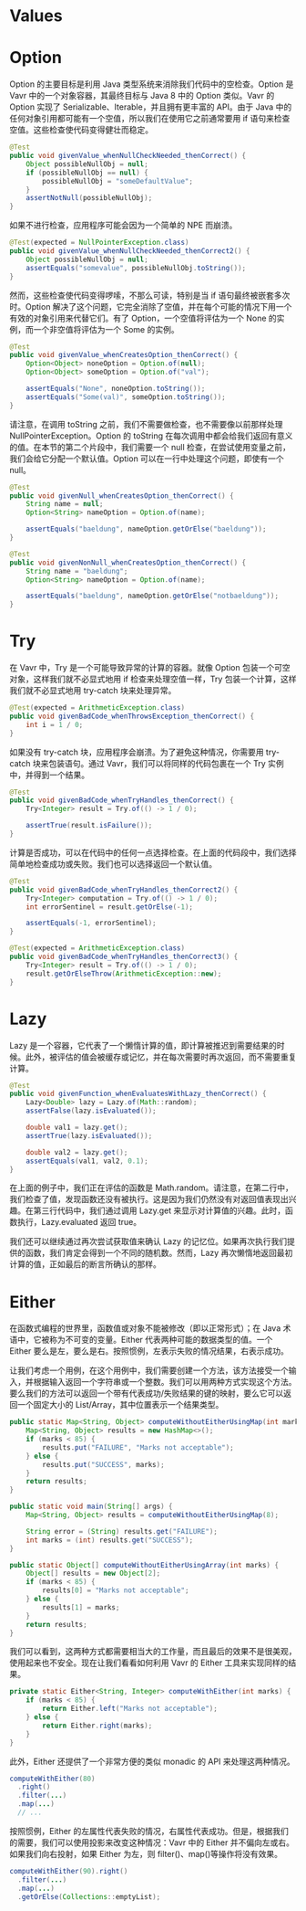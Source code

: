 # Values

# Option

Option 的主要目标是利用 Java 类型系统来消除我们代码中的空检查。Option 是 Vavr 中的一个对象容器，其最终目标与 Java 8 中的 Option 类似。Vavr 的 Option 实现了 Serializable、Iterable，并且拥有更丰富的 API。由于 Java 中的任何对象引用都可能有一个空值，所以我们在使用它之前通常要用 if 语句来检查空值。这些检查使代码变得健壮而稳定。

```java
@Test
public void givenValue_whenNullCheckNeeded_thenCorrect() {
    Object possibleNullObj = null;
    if (possibleNullObj == null) {
        possibleNullObj = "someDefaultValue";
    }
    assertNotNull(possibleNullObj);
}
```

如果不进行检查，应用程序可能会因为一个简单的 NPE 而崩溃。

```java
@Test(expected = NullPointerException.class)
public void givenValue_whenNullCheckNeeded_thenCorrect2() {
    Object possibleNullObj = null;
    assertEquals("somevalue", possibleNullObj.toString());
}
```

然而，这些检查使代码变得啰嗦，不那么可读，特别是当 if 语句最终被嵌套多次时。Option 解决了这个问题，它完全消除了空值，并在每个可能的情况下用一个有效的对象引用来代替它们。有了 Option，一个空值将评估为一个 None 的实例，而一个非空值将评估为一个 Some 的实例。

```java
@Test
public void givenValue_whenCreatesOption_thenCorrect() {
    Option<Object> noneOption = Option.of(null);
    Option<Object> someOption = Option.of("val");

    assertEquals("None", noneOption.toString());
    assertEquals("Some(val)", someOption.toString());
}
```

请注意，在调用 toString 之前，我们不需要做检查，也不需要像以前那样处理 NullPointerException。Option 的 toString 在每次调用中都会给我们返回有意义的值。在本节的第二个片段中，我们需要一个 null 检查，在尝试使用变量之前，我们会给它分配一个默认值。Option 可以在一行中处理这个问题，即使有一个 null。

```java
@Test
public void givenNull_whenCreatesOption_thenCorrect() {
    String name = null;
    Option<String> nameOption = Option.of(name);

    assertEquals("baeldung", nameOption.getOrElse("baeldung"));
}

@Test
public void givenNonNull_whenCreatesOption_thenCorrect() {
    String name = "baeldung";
    Option<String> nameOption = Option.of(name);

    assertEquals("baeldung", nameOption.getOrElse("notbaeldung"));
}
```

# Try

在 Vavr 中，Try 是一个可能导致异常的计算的容器。就像 Option 包装一个可空对象，这样我们就不必显式地用 if 检查来处理空值一样，Try 包装一个计算，这样我们就不必显式地用 try-catch 块来处理异常。

```java
@Test(expected = ArithmeticException.class)
public void givenBadCode_whenThrowsException_thenCorrect() {
    int i = 1 / 0;
}
```

如果没有 try-catch 块，应用程序会崩溃。为了避免这种情况，你需要用 try-catch 块来包装语句。通过 Vavr，我们可以将同样的代码包裹在一个 Try 实例中，并得到一个结果。

```java
@Test
public void givenBadCode_whenTryHandles_thenCorrect() {
    Try<Integer> result = Try.of(() -> 1 / 0);

    assertTrue(result.isFailure());
}
```

计算是否成功，可以在代码中的任何一点选择检查。在上面的代码段中，我们选择简单地检查成功或失败。我们也可以选择返回一个默认值。

```java
@Test
public void givenBadCode_whenTryHandles_thenCorrect2() {
    Try<Integer> computation = Try.of(() -> 1 / 0);
    int errorSentinel = result.getOrElse(-1);

    assertEquals(-1, errorSentinel);
}

@Test(expected = ArithmeticException.class)
public void givenBadCode_whenTryHandles_thenCorrect3() {
    Try<Integer> result = Try.of(() -> 1 / 0);
    result.getOrElseThrow(ArithmeticException::new);
}
```

# Lazy

Lazy 是一个容器，它代表了一个懒惰计算的值，即计算被推迟到需要结果的时候。此外，被评估的值会被缓存或记忆，并在每次需要时再次返回，而不需要重复计算。

```java
@Test
public void givenFunction_whenEvaluatesWithLazy_thenCorrect() {
    Lazy<Double> lazy = Lazy.of(Math::random);
    assertFalse(lazy.isEvaluated());

    double val1 = lazy.get();
    assertTrue(lazy.isEvaluated());

    double val2 = lazy.get();
    assertEquals(val1, val2, 0.1);
}
```

在上面的例子中，我们正在评估的函数是 Math.random。请注意，在第二行中，我们检查了值，发现函数还没有被执行。这是因为我们仍然没有对返回值表现出兴趣。在第三行代码中，我们通过调用 Lazy.get 来显示对计算值的兴趣。此时，函数执行，Lazy.evaluated 返回 true。

我们还可以继续通过再次尝试获取值来确认 Lazy 的记忆位。如果再次执行我们提供的函数，我们肯定会得到一个不同的随机数。然而，Lazy 再次懒惰地返回最初计算的值，正如最后的断言所确认的那样。

# Either

在函数式编程的世界里，函数值或对象不能被修改（即以正常形式）；在 Java 术语中，它被称为不可变的变量。Either 代表两种可能的数据类型的值。一个 Either 要么是左，要么是右。按照惯例，左表示失败的情况结果，右表示成功。

让我们考虑一个用例，在这个用例中，我们需要创建一个方法，该方法接受一个输入，并根据输入返回一个字符串或一个整数。我们可以用两种方式实现这个方法。要么我们的方法可以返回一个带有代表成功/失败结果的键的映射，要么它可以返回一个固定大小的 List/Array，其中位置表示一个结果类型。

```java
public static Map<String, Object> computeWithoutEitherUsingMap(int marks) {
    Map<String, Object> results = new HashMap<>();
    if (marks < 85) {
        results.put("FAILURE", "Marks not acceptable");
    } else {
        results.put("SUCCESS", marks);
    }
    return results;
}

public static void main(String[] args) {
    Map<String, Object> results = computeWithoutEitherUsingMap(8);

    String error = (String) results.get("FAILURE");
    int marks = (int) results.get("SUCCESS");
}

public static Object[] computeWithoutEitherUsingArray(int marks) {
    Object[] results = new Object[2];
    if (marks < 85) {
        results[0] = "Marks not acceptable";
    } else {
        results[1] = marks;
    }
    return results;
}
```

我们可以看到，这两种方式都需要相当大的工作量，而且最后的效果不是很美观，使用起来也不安全。现在让我们看看如何利用 Vavr 的 Either 工具来实现同样的结果。

```java
private static Either<String, Integer> computeWithEither(int marks) {
    if (marks < 85) {
        return Either.left("Marks not acceptable");
    } else {
        return Either.right(marks);
    }
}
```

此外，Either 还提供了一个非常方便的类似 monadic 的 API 来处理这两种情况。

```java
computeWithEither(80)
  .right()
  .filter(...)
  .map(...)
  // ...
```

按照惯例，Either 的左属性代表失败的情况，右属性代表成功。但是，根据我们的需要，我们可以使用投影来改变这种情况：Vavr 中的 Either 并不偏向左或右。如果我们向右投射，如果 Either 为左，则 filter()、map()等操作将没有效果。

```java
computeWithEither(90).right()
  .filter(...)
  .map(...)
  .getOrElse(Collections::emptyList);
```
